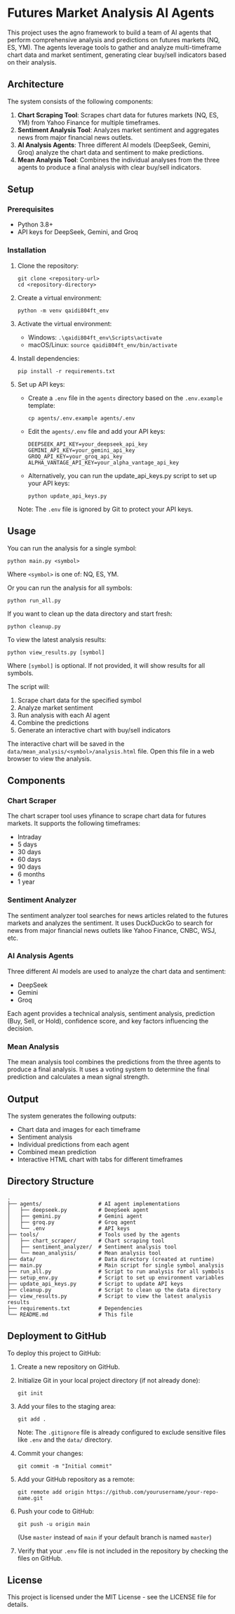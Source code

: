 # Futures Market Analysis AI Agents

This project uses the agno framework to build a team of AI agents that perform comprehensive analysis and predictions on futures markets (NQ, ES, YM). The agents leverage tools to gather and analyze multi-timeframe chart data and market sentiment, generating clear buy/sell indicators based on their analysis.

## Architecture

The system consists of the following components:

1. **Chart Scraping Tool**: Scrapes chart data for futures markets (NQ, ES, YM) from Yahoo Finance for multiple timeframes.
2. **Sentiment Analysis Tool**: Analyzes market sentiment and aggregates news from major financial news outlets.
3. **AI Analysis Agents**: Three different AI models (DeepSeek, Gemini, Groq) analyze the chart data and sentiment to make predictions.
4. **Mean Analysis Tool**: Combines the individual analyses from the three agents to produce a final analysis with clear buy/sell indicators.

## Setup

### Prerequisites

- Python 3.8+
- API keys for DeepSeek, Gemini, and Groq

### Installation

1. Clone the repository:
   ```
   git clone <repository-url>
   cd <repository-directory>
   ```

2. Create a virtual environment:
   ```
   python -m venv qaidi804ft_env
   ```

3. Activate the virtual environment:
   - Windows: `.\qaidi804ft_env\Scripts\activate`
   - macOS/Linux: `source qaidi804ft_env/bin/activate`

4. Install dependencies:
   ```
   pip install -r requirements.txt
   ```

5. Set up API keys:
   - Create a `.env` file in the `agents` directory based on the `.env.example` template:
     ```
     cp agents/.env.example agents/.env
     ```
   - Edit the `agents/.env` file and add your API keys:
     ```
     DEEPSEEK_API_KEY=your_deepseek_api_key
     GEMINI_API_KEY=your_gemini_api_key
     GROQ_API_KEY=your_groq_api_key
     ALPHA_VANTAGE_API_KEY=your_alpha_vantage_api_key
     ```
   - Alternatively, you can run the update_api_keys.py script to set up your API keys:
     ```
     python update_api_keys.py
     ```

   Note: The `.env` file is ignored by Git to protect your API keys.

## Usage

You can run the analysis for a single symbol:

```
python main.py <symbol>
```

Where `<symbol>` is one of: NQ, ES, YM.

Or you can run the analysis for all symbols:

```
python run_all.py
```

If you want to clean up the data directory and start fresh:

```
python cleanup.py
```

To view the latest analysis results:

```
python view_results.py [symbol]
```

Where `[symbol]` is optional. If not provided, it will show results for all symbols.

The script will:
1. Scrape chart data for the specified symbol
2. Analyze market sentiment
3. Run analysis with each AI agent
4. Combine the predictions
5. Generate an interactive chart with buy/sell indicators

The interactive chart will be saved in the `data/mean_analysis/<symbol>/analysis.html` file. Open this file in a web browser to view the analysis.

## Components

### Chart Scraper

The chart scraper tool uses yfinance to scrape chart data for futures markets. It supports the following timeframes:
- Intraday
- 5 days
- 30 days
- 60 days
- 90 days
- 6 months
- 1 year

### Sentiment Analyzer

The sentiment analyzer tool searches for news articles related to the futures markets and analyzes the sentiment. It uses DuckDuckGo to search for news from major financial news outlets like Yahoo Finance, CNBC, WSJ, etc.

### AI Analysis Agents

Three different AI models are used to analyze the chart data and sentiment:
- DeepSeek
- Gemini
- Groq

Each agent provides a technical analysis, sentiment analysis, prediction (Buy, Sell, or Hold), confidence score, and key factors influencing the decision.

### Mean Analysis

The mean analysis tool combines the predictions from the three agents to produce a final analysis. It uses a voting system to determine the final prediction and calculates a mean signal strength.

## Output

The system generates the following outputs:
- Chart data and images for each timeframe
- Sentiment analysis
- Individual predictions from each agent
- Combined mean prediction
- Interactive HTML chart with tabs for different timeframes

## Directory Structure

```
.
├── agents/                  # AI agent implementations
│   ├── deepseek.py          # DeepSeek agent
│   ├── gemini.py            # Gemini agent
│   ├── groq.py              # Groq agent
│   └── .env                 # API keys
├── tools/                   # Tools used by the agents
│   ├── chart_scraper/       # Chart scraping tool
│   ├── sentiment_analyzer/  # Sentiment analysis tool
│   └── mean_analysis/       # Mean analysis tool
├── data/                    # Data directory (created at runtime)
├── main.py                  # Main script for single symbol analysis
├── run_all.py               # Script to run analysis for all symbols
├── setup_env.py             # Script to set up environment variables
├── update_api_keys.py       # Script to update API keys
├── cleanup.py               # Script to clean up the data directory
├── view_results.py          # Script to view the latest analysis results
├── requirements.txt         # Dependencies
└── README.md                # This file
```

## Deployment to GitHub

To deploy this project to GitHub:

1. Create a new repository on GitHub.

2. Initialize Git in your local project directory (if not already done):
   ```
   git init
   ```

3. Add your files to the staging area:
   ```
   git add .
   ```
   Note: The `.gitignore` file is already configured to exclude sensitive files like `.env` and the `data/` directory.

4. Commit your changes:
   ```
   git commit -m "Initial commit"
   ```

5. Add your GitHub repository as a remote:
   ```
   git remote add origin https://github.com/yourusername/your-repo-name.git
   ```

6. Push your code to GitHub:
   ```
   git push -u origin main
   ```
   (Use `master` instead of `main` if your default branch is named `master`)

7. Verify that your `.env` file is not included in the repository by checking the files on GitHub.

## License

This project is licensed under the MIT License - see the LICENSE file for details.
